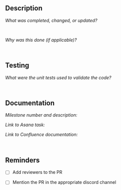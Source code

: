 ## Description

*What was completed, changed, or updated?* 
<!-- Describe below . . . -->

<!-- Description done -->
<br/>

*Why was this done (if applicable)?*
<!-- Explain or mark as "N/A" below . . . -->

<!-- Explaination done -->
<br/>


## Testing

*What were the unit tests used to validate the code?*
<!-- Start listing unit tests below . . . -->

<!-- Unit test listing done -->
<br/>


## Documentation

*Milestone number and description:*

*Link to Asana task:*

*Link to Confluence documentation:*

<br/>


## Reminders

- [ ] Add reviewers to the PR

- [ ] Mention the PR in the appropriate discord channel 
